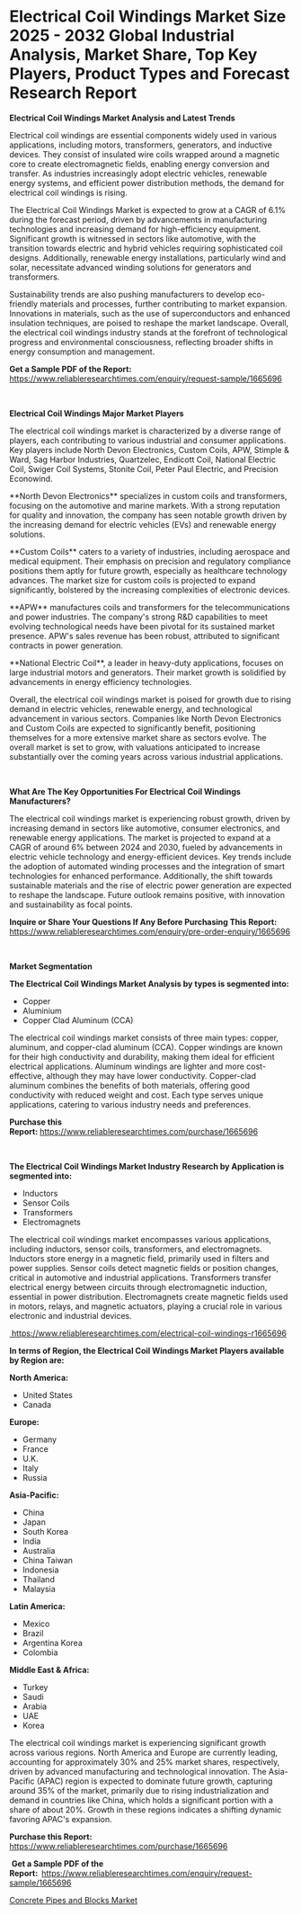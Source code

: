 <p><h1>Electrical Coil Windings Market Size 2025 - 2032 Global Industrial Analysis, Market Share, Top Key Players, Product Types and Forecast Research Report</h1></p><p><strong>Electrical Coil Windings Market Analysis and Latest Trends</strong></p>
<p><p>Electrical coil windings are essential components widely used in various applications, including motors, transformers, generators, and inductive devices. They consist of insulated wire coils wrapped around a magnetic core to create electromagnetic fields, enabling energy conversion and transfer. As industries increasingly adopt electric vehicles, renewable energy systems, and efficient power distribution methods, the demand for electrical coil windings is rising.</p><p>The Electrical Coil Windings Market is expected to grow at a CAGR of 6.1% during the forecast period, driven by advancements in manufacturing technologies and increasing demand for high-efficiency equipment. Significant growth is witnessed in sectors like automotive, with the transition towards electric and hybrid vehicles requiring sophisticated coil designs. Additionally, renewable energy installations, particularly wind and solar, necessitate advanced winding solutions for generators and transformers.</p><p>Sustainability trends are also pushing manufacturers to develop eco-friendly materials and processes, further contributing to market expansion. Innovations in materials, such as the use of superconductors and enhanced insulation techniques, are poised to reshape the market landscape. Overall, the electrical coil windings industry stands at the forefront of technological progress and environmental consciousness, reflecting broader shifts in energy consumption and management.</p></p>
<p><strong>Get a Sample PDF of the Report:&nbsp;</strong> <a href="https://www.reliableresearchtimes.com/enquiry/request-sample/1665696?utm_campaign=1933&utm_medium=2&utm_source=Github&utm_content=ia&utm_term=02022025&utm_id=electrical-coil-windings">https://www.reliableresearchtimes.com/enquiry/request-sample/1665696</a></p>
<p>&nbsp;</p>
<p><strong>Electrical Coil Windings Major Market Players</strong></p>
<p><p>The electrical coil windings market is characterized by a diverse range of players, each contributing to various industrial and consumer applications. Key players include North Devon Electronics, Custom Coils, APW, Stimple & Ward, Sag Harbor Industries, Quartzelec, Endicott Coil, National Electric Coil, Swiger Coil Systems, Stonite Coil, Peter Paul Electric, and Precision Econowind.</p><p>**North Devon Electronics** specializes in custom coils and transformers, focusing on the automotive and marine markets. With a strong reputation for quality and innovation, the company has seen notable growth driven by the increasing demand for electric vehicles (EVs) and renewable energy solutions.</p><p>**Custom Coils** caters to a variety of industries, including aerospace and medical equipment. Their emphasis on precision and regulatory compliance positions them aptly for future growth, especially as healthcare technology advances. The market size for custom coils is projected to expand significantly, bolstered by the increasing complexities of electronic devices.</p><p>**APW** manufactures coils and transformers for the telecommunications and power industries. The company's strong R&D capabilities to meet evolving technological needs have been pivotal for its sustained market presence. APW's sales revenue has been robust, attributed to significant contracts in power generation.</p><p>**National Electric Coil**, a leader in heavy-duty applications, focuses on large industrial motors and generators. Their market growth is solidified by advancements in energy efficiency technologies.</p><p>Overall, the electrical coil windings market is poised for growth due to rising demand in electric vehicles, renewable energy, and technological advancement in various sectors. Companies like North Devon Electronics and Custom Coils are expected to significantly benefit, positioning themselves for a more extensive market share as sectors evolve. The overall market is set to grow, with valuations anticipated to increase substantially over the coming years across various industrial applications.</p></p>
<p>&nbsp;</p>
<p><strong>What Are The Key Opportunities For Electrical Coil Windings Manufacturers?</strong></p>
<p><p>The electrical coil windings market is experiencing robust growth, driven by increasing demand in sectors like automotive, consumer electronics, and renewable energy applications. The market is projected to expand at a CAGR of around 6% between 2024 and 2030, fueled by advancements in electric vehicle technology and energy-efficient devices. Key trends include the adoption of automated winding processes and the integration of smart technologies for enhanced performance. Additionally, the shift towards sustainable materials and the rise of electric power generation are expected to reshape the landscape. Future outlook remains positive, with innovation and sustainability as focal points.</p></p>
<p><strong>Inquire or Share Your Questions If Any Before Purchasing This Report:</strong> <a href="https://www.reliableresearchtimes.com/enquiry/pre-order-enquiry/1665696?utm_campaign=1933&utm_medium=2&utm_source=Github&utm_content=ia&utm_term=02022025&utm_id=electrical-coil-windings">https://www.reliableresearchtimes.com/enquiry/pre-order-enquiry/1665696</a></p>
<p>&nbsp;</p>
<p><strong>Market Segmentation</strong></p>
<p><strong>The Electrical Coil Windings Market Analysis by types is segmented into:</strong></p>
<p><ul><li>Copper</li><li>Aluminium</li><li>Copper Clad Aluminum (CCA)</li></ul></p>
<p><p>The electrical coil windings market consists of three main types: copper, aluminum, and copper-clad aluminum (CCA). Copper windings are known for their high conductivity and durability, making them ideal for efficient electrical applications. Aluminum windings are lighter and more cost-effective, although they may have lower conductivity. Copper-clad aluminum combines the benefits of both materials, offering good conductivity with reduced weight and cost. Each type serves unique applications, catering to various industry needs and preferences.</p></p>
<p><strong>Purchase this Report:&nbsp;</strong><a href="https://www.reliableresearchtimes.com/purchase/1665696?utm_campaign=1933&utm_medium=2&utm_source=Github&utm_content=ia&utm_term=02022025&utm_id=electrical-coil-windings">https://www.reliableresearchtimes.com/purchase/1665696</a></p>
<p>&nbsp;</p>
<p><strong>The Electrical Coil Windings Market Industry Research by Application is segmented into:</strong></p>
<p><ul><li>Inductors</li><li>Sensor Coils</li><li>Transformers</li><li>Electromagnets</li></ul></p>
<p><p>The electrical coil windings market encompasses various applications, including inductors, sensor coils, transformers, and electromagnets. Inductors store energy in a magnetic field, primarily used in filters and power supplies. Sensor coils detect magnetic fields or position changes, critical in automotive and industrial applications. Transformers transfer electrical energy between circuits through electromagnetic induction, essential in power distribution. Electromagnets create magnetic fields used in motors, relays, and magnetic actuators, playing a crucial role in various electronic and industrial devices.</p></p>
<p><a href="https://www.reliableresearchtimes.com/electrical-coil-windings-r1665696?utm_campaign=1933&utm_medium=2&utm_source=Github&utm_content=ia&utm_term=02022025&utm_id=electrical-coil-windings">&nbsp;https://www.reliableresearchtimes.com/electrical-coil-windings-r1665696</a></p>
<p><strong>In terms of Region, the Electrical Coil Windings Market Players available by Region are:</strong></p>
<p>
    <p> <strong> North America: </strong>
        <ul>
            <li>United States</li>
            <li>Canada</li>
        </ul>
        </p> 
    <p> <strong> Europe: </strong>
        <ul>
            <li>Germany</li>
            <li>France</li>
            <li>U.K.</li>
            <li>Italy</li>
            <li>Russia</li>
        </ul>
        </p> 
    <p> <strong> Asia-Pacific: </strong>
        <ul>
            <li>China</li>
            <li>Japan</li>
            <li>South Korea</li>
            <li>India</li>
            <li>Australia</li>
            <li>China Taiwan</li>
            <li>Indonesia</li>
            <li>Thailand</li>
            <li>Malaysia</li>
        </ul>
        </p> 
    <p> <strong> Latin America: </strong>
        <ul>
            <li>Mexico</li>
            <li>Brazil</li>
            <li>Argentina Korea</li>
            <li>Colombia</li>
        </ul>
        </p> 
    <p> <strong> Middle East & Africa: </strong>
        <ul>
            <li>Turkey</li>
            <li>Saudi</li>
            <li>Arabia</li>
            <li>UAE</li>
            <li>Korea</li>
        </ul>
    </p>
    </p>
<p><p>The electrical coil windings market is experiencing significant growth across various regions. North America and Europe are currently leading, accounting for approximately 30% and 25% market shares, respectively, driven by advanced manufacturing and technological innovation. The Asia-Pacific (APAC) region is expected to dominate future growth, capturing around 35% of the market, primarily due to rising industrialization and demand in countries like China, which holds a significant portion with a share of about 20%. Growth in these regions indicates a shifting dynamic favoring APAC's expansion.</p></p>
<p><strong>Purchase this Report: </strong><a href="https://www.reliableresearchtimes.com/purchase/1665696?utm_campaign=1933&utm_medium=2&utm_source=Github&utm_content=ia&utm_term=02022025&utm_id=electrical-coil-windings">https://www.reliableresearchtimes.com/purchase/1665696</a></p>
<p>&nbsp;<strong>Get a Sample PDF of the Report:&nbsp;&nbsp;</strong><a href="https://www.reliableresearchtimes.com/enquiry/request-sample/1665696?utm_campaign=1933&utm_medium=2&utm_source=Github&utm_content=ia&utm_term=02022025&utm_id=electrical-coil-windings">https://www.reliableresearchtimes.com/enquiry/request-sample/1665696</a></p>
<p><strong></strong></p>
<p><p><a href="https://github.com/nathandecarvalho/Market-Research-Report-List-5/blob/main/concrete-pipes-and-blocks-market.md?utm_campaign=1933&utm_medium=2&utm_source=Github&utm_content=ia&utm_term=02022025&utm_id=electrical-coil-windings">Concrete Pipes and Blocks Market</a></p></p>